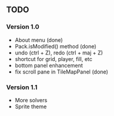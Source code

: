 ## TODO

### Version 1.0

* About menu                             (done)
* Pack.isModified() method               (done)
* undo (ctrl + Z), redo (ctrl + maj + Z)
* shortcut for grid, player, fill, etc
* bottom panel enhancement 
* fix scroll pane in TileMapPanel        (done)

### Version 1.1

* More solvers
* Sprite theme